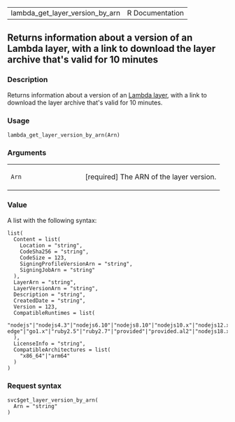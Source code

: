<table style="width: 100%;">
<tbody>
<tr class="odd">
<td>lambda_get_layer_version_by_arn</td>
<td style="text-align: right;">R Documentation</td>
</tr>
</tbody>
</table>

## Returns information about a version of an Lambda layer, with a link to download the layer archive that's valid for 10 minutes

### Description

Returns information about a version of an [Lambda
layer](https://docs.aws.amazon.com/lambda/latest/dg/configuration-layers.html),
with a link to download the layer archive that's valid for 10 minutes.

### Usage

    lambda_get_layer_version_by_arn(Arn)

### Arguments

<table>
<colgroup>
<col style="width: 35%" />
<col style="width: 65%" />
</colgroup>
<tbody>
<tr class="odd">
<td><code id="lambda_get_layer_version_by_arn_:_Arn">Arn</code></td>
<td><p>[required] The ARN of the layer version.</p></td>
</tr>
</tbody>
</table>

### Value

A list with the following syntax:

    list(
      Content = list(
        Location = "string",
        CodeSha256 = "string",
        CodeSize = 123,
        SigningProfileVersionArn = "string",
        SigningJobArn = "string"
      ),
      LayerArn = "string",
      LayerVersionArn = "string",
      Description = "string",
      CreatedDate = "string",
      Version = 123,
      CompatibleRuntimes = list(
        "nodejs"|"nodejs4.3"|"nodejs6.10"|"nodejs8.10"|"nodejs10.x"|"nodejs12.x"|"nodejs14.x"|"nodejs16.x"|"java8"|"java8.al2"|"java11"|"python2.7"|"python3.6"|"python3.7"|"python3.8"|"python3.9"|"dotnetcore1.0"|"dotnetcore2.0"|"dotnetcore2.1"|"dotnetcore3.1"|"dotnet6"|"nodejs4.3-edge"|"go1.x"|"ruby2.5"|"ruby2.7"|"provided"|"provided.al2"|"nodejs18.x"|"python3.10"|"java17"
      ),
      LicenseInfo = "string",
      CompatibleArchitectures = list(
        "x86_64"|"arm64"
      )
    )

### Request syntax

    svc$get_layer_version_by_arn(
      Arn = "string"
    )
